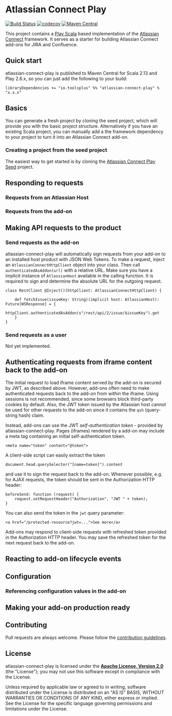 Atlassian Connect Play
======================

[![Build Status](https://travis-ci.org/toolsplus/atlassian-connect-play.svg?branch=master)](https://travis-ci.org/toolsplus/atlassian-connect-play)
[![codecov](https://codecov.io/gh/toolsplus/atlassian-connect-play/branch/master/graph/badge.svg)](https://codecov.io/gh/toolsplus/atlassian-connect-play)
[![Maven Central](https://img.shields.io/maven-central/v/io.toolsplus/atlassian-connect-play-core_2.13.svg)](https://maven-badges.herokuapp.com/maven-central/io.toolsplus/atlassian-connect-play-core_2.13)


This project contains a [Play Scala](https://www.playframework.com/) based 
implementation of the [Atlassian Connect](https://connect.atlassian.com/) framework. 
It serves as a starter for building Atlassian Connect add-ons for JIRA and Confluence.

## Quick start

atlassian-connect-play is published to Maven Central for Scala 2.13 and Play 2.6.x, 
so you can just add the following to your build:

    libraryDependencies += "io.toolsplus" %% "atlassian-connect-play" % "x.x.x"

## Basics

You can generate a fresh project by cloning the seed project, which will provide 
you with the basic project structure. Alternatively if you have an existing Scala 
project, you can manually add a the framework dependency to your project to turn 
it into an Atlassian Connect add-on.

### Creating a project from the seed project

The easiest way to get started is by cloning the [Atlassian Connect Play Seed](atlassian-connect-play-seed) 
project.

## Responding to requests
 
### Requests from an Atlassian Host

### Requests from the add-on


## Making API requests to the product

### Send requests as the add-on

atlassian-connect-play will automatically sign requests from your add-on to an 
installed host product with JSON Web Tokens. To make a request, inject an 
`AtlassianConnectHttpClient` object into your class.
Then call `authenticatedAsAddon(url)` with a relative URL. Make sure you have a 
implicit instance of `AtlassianHost` available in the calling function. It is 
required to sign and determine the absolute URL for the outgoing request.

    class RestClient @Inject()(httpClient: AtlassianConnectHttpClient) {
   
        def fetchIssue(issueKey: String)(implicit host: AtlassianHost): Future[WSResponse] = {
            httpClient.authenticatedAsAddon(s"/rest/api/2/issue/$issueKey").get
        }
    }

### Send requests as a user

Not yet implemented.

## Authenticating requests from iframe content back to the add-on

The initial request to load iframe content served by the add-on is secured by 
JWT, as described above. However, add-ons often need to make authenticated 
requests back to the add-on from within the iframe. Using sessions is not 
recommended, since some browsers block third-party cookies by default. Also, the 
JWT token issued by the Atlassian host cannot be used for other requests to the 
add-on since it contains the `qsh` (query-string hash) claim.

Instead, add-ons can use the JWT *self-authentication token* - provided by 
atlassian-connect-play. 
Pages (iframes) rendered by a add-on may include a meta tag containing an 
initial self-authentication token.

    <meta name="token" content="@token">
 
A client-side script can easily extract the token
 
    document.head.querySelector("[name=token]").content
 
and use it to sign the request back to the add-on. Whenever possible, e.g. for 
AJAX requests, the token should be sent in the Authorization HTTP header:

    beforeSend: function (request) {
        request.setRequestHeader("Authorization", "JWT " + token);
    }
You can also send the token in the `jwt` query parameter:

    <a href="/protected-resource?jwt=...">See more</a>
    
Add-ons may respond to client-side requests with refreshed token provided in the
Authorization HTTP header. You may save the refreshed token for the next request
back to the add-on.

## Reacting to add-on lifecycle events


## Configuration

### Referencing configuration values in the add-on


## Making your add-on production ready
  

## Contributing
 
Pull requests are always welcome. Please follow the [contribution guidelines](CONTRIBUTING.md).

## License

atlassian-connect-play is licensed under the **[Apache License, Version 2.0][apache]** (the
"License"); you may not use this software except in compliance with the License.

Unless required by applicable law or agreed to in writing, software
distributed under the License is distributed on an "AS IS" BASIS,
WITHOUT WARRANTIES OR CONDITIONS OF ANY KIND, either express or implied.
See the License for the specific language governing permissions and
limitations under the License.

[atlassian-connect-play-seed]: https://github.com/toolsplus/atlassian-connect-play-seed
[apache]: http://www.apache.org/licenses/LICENSE-2.0

